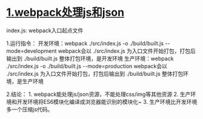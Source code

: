 <!--
 * @Date: 2021-09-24 10:17:18
 * @LastEditors: zhangwen
 * @LastEditTime: 2021-09-28 10:04:07
 * @FilePath: /webpack/1.webpack处理js和json/README.md
-->

# [1.webpack处理js和json](https://github.com/zhangwen0424/webpack/tree/master/1.webpack处理js和json)

  index.js: webpack入口起点文件

  1.运行指令：
    开发环境：webpack ./src/index.js -o ./build/built.js --mode=development
      webpack会以 ./src/index.js 为入口文件开始打包，打包后输出到 ./build/built.js
      整体打包环境，是开发环境
    生产环境：webpack ./src/index.js -o ./build/built.js --mode=production
      webpack会以 ./src/index.js 为入口文件开始打包，打包后输出到 ./build/built.js
      整体打包环境，是生产环境

 2.结论：
    1. webpack能处理js/json资源，不能处理css/img等其他资源
    2. 生产环境和开发环境将ES6模块化编译成浏览器能识别的模块化~
    3. 生产环境比开发环境多一个压缩js代码。
